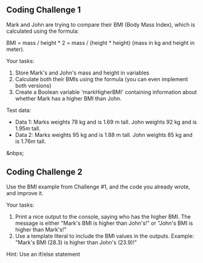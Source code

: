 ## Coding Challenge 1

Mark and John are trying to compare their BMI (Body Mass Index), which is
calculated using the formula:

BMI = mass / height \* 2 = mass / (height \* height) (mass in kg
and height in meter).

Your tasks:

1. Store Mark's and John's mass and height in variables
2. Calculate both their BMIs using the formula (you can even implement both versions)
3. Create a Boolean variable 'markHigherBMI' containing information about
   whether Mark has a higher BMI than John.

Test data:

- Data 1: Marks weights 78 kg and is 1.69 m tall. John weights 92 kg and is 1.95m tall.
- Data 2: Marks weights 95 kg and is 1.88 m tall. John weights 85 kg and is 1.76m tall.

&nbps;

## Coding Challenge 2

Use the BMI example from Challenge #1, and the code you already wrote, and improve it.

Your tasks:

1. Print a nice output to the console, saying who has the higher BMI. The message is either "Mark's BMI is higher than John's!" or "John's BMI is higher than Mark's!"
2. Use a template literal to include the BMI values in the outputs. Example: "Mark's BMI (28.3) is higher than John's (23.9)!"

Hint: Use an if/else statement
